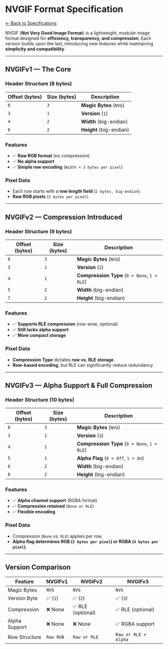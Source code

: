 # NVGIF Format Specification
[&larr; Back to Specifications](README.md)

NVGIF (**Not Very Good Image Format**) is a lightweight, modular image format designed for **efficiency, transparency, and compression**. Each version builds upon the last, introducing new features while maintaining **simplicity and compatibility**.

---

## NVGIFv1 — The Core
### Header Structure (8 bytes)
| Offset (bytes) | Size (bytes) | Description |
|----------------|--------------|-------------|
| `0`            | `3`          | **Magic Bytes** (`NVG`) |
| `3`            | `1`          | **Version** (`1`) |
| `4`            | `2`          | **Width** (big-endian) |
| `6`            | `2`          | **Height** (big-endian) |

### Features
- ✅ **Raw RGB format** (no compression)  
- ✅ **No alpha support**  
- ✅ **Simple row encoding** (`Width × 3 bytes per pixel`)  

### Pixel Data
- Each row starts with a **row length field** (`2 bytes, big-endian`).
- **Raw RGB pixels** (`3 bytes per pixel`).

---

## NVGIFv2 — Compression Introduced
### Header Structure (9 bytes)
| Offset (bytes) | Size (bytes) | Description |
|----------------|--------------|-------------|
| `0`            | `3`          | **Magic Bytes** (`NVG`) |
| `3`            | `1`          | **Version** (`2`) |
| `4`            | `1`          | **Compression Type** (`0 = None`, `1 = RLE`) |
| `5`            | `2`          | **Width** (big-endian) |
| `7`            | `2`          | **Height** (big-endian) |

### Features
- ✅ **Supports RLE compression** (row-wise, optional)  
- ✅ **Still lacks alpha support**  
- ✅ **More compact storage**  

### Pixel Data
- **Compression Type** dictates **raw vs. RLE storage**.
- **Row-based encoding**, but RLE can significantly reduce redundancy.

---

## NVGIFv3 — Alpha Support & Full Compression
### Header Structure (10 bytes)
| Offset (bytes) | Size (bytes) | Description |
|----------------|--------------|-------------|
| `0`            | `3`          | **Magic Bytes** (`NVG`) |
| `3`            | `1`          | **Version** (`3`) |
| `4`            | `1`          | **Compression Type** (`0 = None`, `1 = RLE`) |
| `5`            | `1`          | **Alpha Flag** (`0 = Off`, `1 = On`) |
| `6`            | `2`          | **Width** (big-endian) |
| `8`            | `2`          | **Height** (big-endian) |

### Features
- ✅ **Alpha channel support** (RGBA format)  
- ✅ **Compression retained** (`None or RLE`)  
- ✅ **Flexible encoding**  

### Pixel Data
- Compression (`None` vs. `RLE`) applies per row.
- **Alpha flag determines RGB (`3 bytes per pixel`) or RGBA (`4 bytes per pixel`).**

---

## Version Comparison
| Feature        | **NVGIFv1** | **NVGIFv2** | **NVGIFv3** |
|----------------|-------------|------------|------------|
| Magic Bytes    | `NVG`      | `NVG`      | `NVG`      |
| Version Byte   | ✅ (`1`)   | ✅ (`2`)   | ✅ (`3`)   |
| Compression    | ❌ None     | ✅ RLE (optional) | ✅ RLE (optional) |
| Alpha Support  | ❌ None     | ❌ None     | ✅ RGBA support |
| Row Structure  | `Raw RGB`  | `Raw or RLE` | `Raw or RLE + Alpha` |
